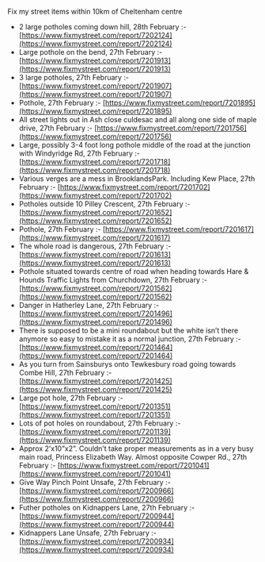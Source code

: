 Fix my street items within 10km of Cheltenham centre

<!-- fix_marker starts -->

- 2 large potholes coming down hill, 28th February :- [https://www.fixmystreet.com/report/7202124](https://www.fixmystreet.com/report/7202124)
- Large pothole on the bend, 27th February :- [https://www.fixmystreet.com/report/7201913](https://www.fixmystreet.com/report/7201913)
- 3 large potholes, 27th February :- [https://www.fixmystreet.com/report/7201907](https://www.fixmystreet.com/report/7201907)
- Pothole, 27th February :- [https://www.fixmystreet.com/report/7201895](https://www.fixmystreet.com/report/7201895)
- All street lights out in Ash close culdesac and all along one side of maple drive, 27th February :- [https://www.fixmystreet.com/report/7201756](https://www.fixmystreet.com/report/7201756)
- Large, possibly 3-4 foot long pothole middle of the road at the junction with Windyridge Rd, 27th February :- [https://www.fixmystreet.com/report/7201718](https://www.fixmystreet.com/report/7201718)
- Various verges are a mess in BrooklandsPark. Including Kew Place, 27th February :- [https://www.fixmystreet.com/report/7201702](https://www.fixmystreet.com/report/7201702)
- Potholes outside 10 Pilley Crescent, 27th February :- [https://www.fixmystreet.com/report/7201652](https://www.fixmystreet.com/report/7201652)
- Pothole, 27th February :- [https://www.fixmystreet.com/report/7201617](https://www.fixmystreet.com/report/7201617)
- The whole road is dangerous, 27th February :- [https://www.fixmystreet.com/report/7201613](https://www.fixmystreet.com/report/7201613)
- Pothole situated towards centre of road when heading towards Hare & Hounds Traffic Lights from Churchdown, 27th February :- [https://www.fixmystreet.com/report/7201562](https://www.fixmystreet.com/report/7201562)
- Danger in Hatherley Lane, 27th February :- [https://www.fixmystreet.com/report/7201496](https://www.fixmystreet.com/report/7201496)
- There is supposed to be a mini roundabout but the white isn’t there anymore so easy to mistake it as a normal junction, 27th February :- [https://www.fixmystreet.com/report/7201464](https://www.fixmystreet.com/report/7201464)
- As you turn from Sainsburys onto Tewkesbury road going towards Combe Hill, 27th February :- [https://www.fixmystreet.com/report/7201425](https://www.fixmystreet.com/report/7201425)
- Large pot hole, 27th February :- [https://www.fixmystreet.com/report/7201351](https://www.fixmystreet.com/report/7201351)
- Lots of pot holes on roundabout, 27th February :- [https://www.fixmystreet.com/report/7201139](https://www.fixmystreet.com/report/7201139)
- Approx 2’x10”x2”. Couldn’t take proper measurements as in a very busy main road, Princess Elizabeth Way. Almost opposite Cowper Rd., 27th February :- [https://www.fixmystreet.com/report/7201041](https://www.fixmystreet.com/report/7201041)
- Give Way Pinch Point Unsafe, 27th February :- [https://www.fixmystreet.com/report/7200966](https://www.fixmystreet.com/report/7200966)
- Futher potholes on Kidnappers Lane, 27th February :- [https://www.fixmystreet.com/report/7200944](https://www.fixmystreet.com/report/7200944)
- Kidnappers Lane Unsafe, 27th February :- [https://www.fixmystreet.com/report/7200934](https://www.fixmystreet.com/report/7200934)

<!-- fix_marker ends -->